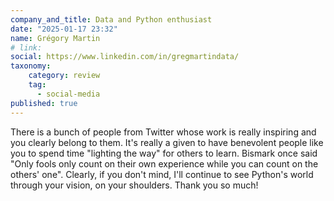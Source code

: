 ```yaml
---
company_and_title: Data and Python enthusiast
date: "2025-01-17 23:32"
name: Grégory Martin
# link:
social: https://www.linkedin.com/in/gregmartindata/
taxonomy:
    category: review
    tag:
      - social-media
published: true
---
```


There is a bunch of people from Twitter whose work is really inspiring and you clearly belong to them. It's really a given to have benevolent people like you to spend time "lighting the way" for others to learn. Bismark once said "Only fools only count on their own experience while you can count on the others' one". Clearly, if you don't mind, I'll continue to see Python's world through your vision, on your shoulders. Thank you so much!
